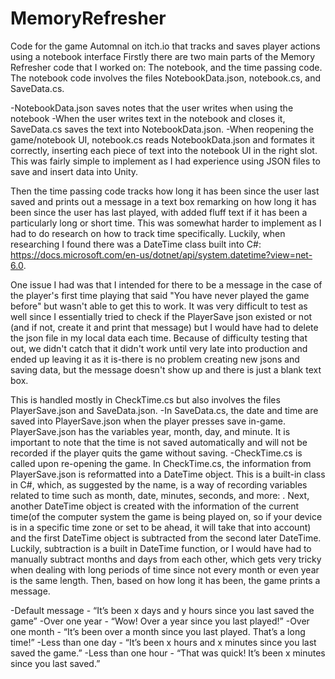 # MemoryRefresher
Code for the game Automnal on itch.io that tracks and saves player actions using a notebook interface
Firstly there are two main parts of the Memory Refresher code that I worked on: The notebook, and the time passing code. The notebook code involves the files NotebookData.json, notebook.cs, and SaveData.cs.

-NotebookData.json saves notes that the user writes when using the notebook
-When the user writes text in the notebook and closes it, SaveData.cs saves the text into NotebookData.json.
-When reopening the game/notebook UI, notebook.cs reads NotebookData.json and formates it correctly, inserting each piece of text into the notebook UI in the right slot.
This was fairly simple to implement as I had experience using JSON files to save and insert data into Unity.

Then the time passing code tracks how long it has been since the user last saved and prints out a message in a text box remarking on how long it has been since the user has last played, with added fluff text if it has been a particularly long or short time. This was somewhat harder to implement as I had to do research on how to track time specifically. Luckily, when researching I found there was a DateTime class built into C#: https://docs.microsoft.com/en-us/dotnet/api/system.datetime?view=net-6.0. 

One issue I had was that I intended for there to be a message in the case of the player's first time playing that said "You have never played the game before" but wasn't able to get this to work. It was very difficult to test as well since I essentially tried to check if the PlayerSave json existed or not (and if not, create it and print that message) but I would have had to delete the json file in my local data each time. Because of difficulty testing that out, we didn't catch that it didn't work until very late into production and ended up leaving it as it is-there is no problem creating new jsons and saving data, but the message doesn't show up and there is just a blank text box.

This is handled mostly in CheckTime.cs but also involves the files PlayerSave.json and SaveData.json.
-In SaveData.cs, the date and time are saved into PlayerSave.json when the player presses save in-game. PlayerSave.json has the variables year, month, day, and minute. It is important to note that the time is not saved automatically and will not be recorded if the player quits the game without saving.
-CheckTime.cs is called upon re-opening the game. In CheckTime.cs, the information from PlayerSave.json is reformatted into a DateTime object. This is a built-in class in C#, which, as suggested by the name, is a way of recording variables related to time such as month, date, minutes, seconds, and more:  . Next, another DateTime object is created with the information of the current time(of the computer system the game is being played on, so if your device is in a specific time zone or set to be ahead, it will take that into account) and the first DateTime object is subtracted from the second later DateTime. Luckily, subtraction is a built in DateTime function, or I would have had to manually subtract months and days from each other, which gets very tricky when dealing with long periods of time since not every month or even year is the same length. Then, based on how long it has been, the game prints a message.

-Default message - “It’s been x days and y hours since you last saved the game”
-Over one year - “Wow! Over a year since you last played!”
-Over one month - “It’s been over a month since you last played. That’s a long time!”
-Less than one day - “It’s been x hours and x minutes since you last saved the game.”
-Less than one hour - “That was quick! It’s been x minutes since you last saved.”
